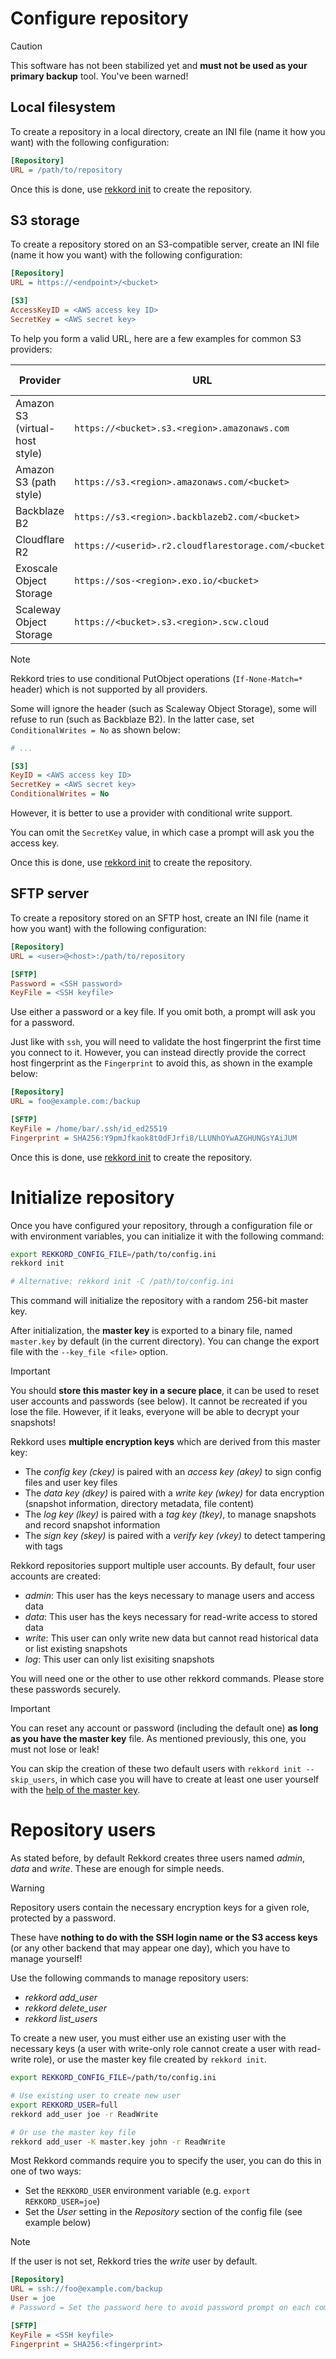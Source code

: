 # Configure repository

> [!CAUTION]
> This software has not been stabilized yet and **must not be used as your primary backup** tool.
> You've been warned!

## Local filesystem

To create a repository in a local directory, create an INI file (name it how you want) with the following configuration:

```ini
[Repository]
URL = /path/to/repository
```

Once this is done, use [rekkord init](#initialize-repository) to create the repository.

## S3 storage

To create a repository stored on an S3-compatible server, create an INI file (name it how you want) with the following configuration:

```ini
[Repository]
URL = https://<endpoint>/<bucket>

[S3]
AccessKeyID = <AWS access key ID>
SecretKey = <AWS secret key>
```

To help you form a valid URL, here are a few examples for common S3 providers:

| Provider                       | URL                                                  | Conditional writes |
|--------------------------------|------------------------------------------------------|--------------------|
| Amazon S3 (virtual-host style) | `https://<bucket>.s3.<region>.amazonaws.com`         | Yes                |
| Amazon S3 (path style)         | `https://s3.<region>.amazonaws.com/<bucket>`         | Yes                |
| Backblaze B2                   | `https://s3.<region>.backblazeb2.com/<bucket>`       | No                 |
| Cloudflare R2                  | `https://<userid>.r2.cloudflarestorage.com/<bucket>` | Yes                |
| Exoscale Object Storage        | `https://sos-<region>.exo.io/<bucket>`               | Yes                |
| Scaleway Object Storage        | `https://<bucket>.s3.<region>.scw.cloud`             | No                 |

> [!NOTE]
> Rekkord tries to use conditional PutObject operations (`If-None-Match=*` header) which is not supported by all providers.
>
> Some will ignore the header (such as Scaleway Object Storage), some will refuse to run (such as Backblaze B2). In the latter case, set `ConditionalWrites = No` as shown below:
>
> ```ini
> # ...
>
> [S3]
> KeyID = <AWS access key ID>
> SecretKey = <AWS secret key>
> ConditionalWrites = No
> ```
>
> However, it is better to use a provider with conditional write support.

You can omit the `SecretKey` value, in which case a prompt will ask you the access key.

Once this is done, use [rekkord init](#initialize-repository) to create the repository.

## SFTP server

To create a repository stored on an SFTP host, create an INI file (name it how you want) with the following configuration:

```ini
[Repository]
URL = <user>@<host>:/path/to/repository

[SFTP]
Password = <SSH password>
KeyFile = <SSH keyfile>
```

Use either a password or a key file. If you omit both, a prompt will ask you for a password.

Just like with `ssh`, you will need to validate the host fingerprint the first time you connect to it. However, you can instead directly provide the correct host fingerprint as the `Fingerprint` to avoid this, as shown in the example below:

```ini
[Repository]
URL = foo@example.com:/backup

[SFTP]
KeyFile = /home/bar/.ssh/id_ed25519
Fingerprint = SHA256:Y9pmJfkaok8t0dFJrfi8/LLUNhOYwAZGHUNGsYAiJUM
```

Once this is done, use [rekkord init](#initialize-repository) to create the repository.

# Initialize repository

Once you have configured your repository, through a configuration file or with environment variables, you can initialize it with the following command:

```sh
export REKKORD_CONFIG_FILE=/path/to/config.ini
rekkord init

# Alternative: rekkord init -C /path/to/config.ini
```

This command will initialize the repository with a random 256-bit master key.

After initialization, the **master key** is exported to a binary file, named `master.key` by default (in the current directory). You can change the export file with the `--key_file <file>` option.

> [!IMPORTANT]
> You should **store this master key in a secure place**, it can be used to reset user accounts and passwords (see below). It cannot be recreated if you lose the file.
> However, if it leaks, everyone will be able to decrypt your snapshots!

Rekkord uses **multiple encryption keys** which are derived from this master key:

- The *config key (ckey)* is paired with an *access key (akey)* to sign config files and user key files
- The *data key (dkey)* is paired with a *write key (wkey)* for data encryption (snapshot information, directory metadata, file content)
- The *log key (lkey)* is paired with a *tag key (tkey)*, to manage snapshots and record snapshot information
- The *sign key (skey)* is paired with a *verify key (vkey)* to detect tampering with tags

Rekkord repositories support multiple user accounts. By default, four user accounts are created:

- *admin*: This user has the keys necessary to manage users and access data
- *data*: This user has the keys necessary for read-write access to stored data
- *write*: This user can only write new data but cannot read historical data or list existing snapshots
- *log*: This user can only list exisiting snapshots

You will need one or the other to use other rekkord commands. Please store these passwords securely.

> [!IMPORTANT]
> You can reset any account or password (including the default one) **as long as you have the master key** file.
> As mentioned previously, this one, you must not lose or leak!

You can skip the creation of these two default users with `rekkord init --skip_users`, in which case you will have to create at least one user yourself with the [help of the master key](#repository-users).

# Repository users

As stated before, by default Rekkord creates three users named *admin*, *data* and *write*. These are enough for simple needs.

> [!WARNING]
> Repository users contain the necessary encryption keys for a given role, protected by a password.
>
> These have **nothing to do with the SSH login name or the S3 access keys** (or any other backend that may appear one day), which you have to manage yourself!

Use the following commands to manage repository users:

- *rekkord add_user*
- *rekkord delete_user*
- *rekkord list_users*

To create a new user, you must either use an existing user with the necessary keys (a user with write-only role cannot create a user with read-write role), or use the master key file created by `rekkord init`.

```sh
export REKKORD_CONFIG_FILE=/path/to/config.ini

# Use existing user to create new user
export REKKORD_USER=full
rekkord add_user joe -r ReadWrite

# Or use the master key file
rekkord add_user -K master.key john -r ReadWrite
```

Most Rekkord commands require you to specify the user, you can do this in one of two ways:

- Set the `REKKORD_USER` environment variable (e.g. `export REKKORD_USER=joe`)
- Set the *User* setting in the *Repository* section of the config file (see example below)

> [!NOTE]
> If the user is not set, Rekkord tries the *write* user by default.

```ini
[Repository]
URL = ssh://foo@example.com/backup
User = joe
# Password = Set the password here to avoid password prompt on each command

[SFTP]
KeyFile = <SSH keyfile>
Fingerprint = SHA256:<fingerprint>
```
